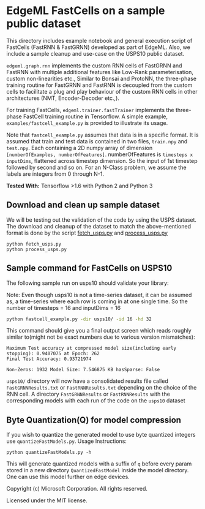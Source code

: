 # EdgeML FastCells on a sample public dataset

This directory includes example notebook and general execution script of
FastCells (FastRNN & FastGRNN) developed as part of EdgeML. Also, we include a
sample cleanup and use-case on the USPS10 public dataset.

`edgeml.graph.rnn` implements the custom RNN cells of FastGRNN and FastRNN with
multiple additional features like Low-Rank parameterisation, custom
non-linearities etc., Similar to Bonsai and ProtoNN, the three-phase training
routine for FastGRNN and FastRNN is decoupled from the custom cells to
facilitate a plug and play behaviour of the custom RNN cells in other
architectures (NMT, Encoder-Decoder etc.,).

For training FastCells, `edgeml.trainer.fastTrainer` implements the three-phase
FastCell training routine in Tensorflow. A simple example,
`examples/fastcell_example.py` is provided to illustrate its usage.

Note that `fastcell_example.py` assumes that data is in a specific format.  It
is assumed that train and test data is contained in two files, `train.npy` and
`test.npy`. Each containing a 2D numpy array of dimension `[numberOfExamples,
numberOfFeatures]`. numberOfFeatures is `timesteps x inputDims`, flattened
across timestep dimension. So the input of 1st timestep followed by second and
so on.  For an N-Class problem, we assume the labels are integers from 0
through N-1.

**Tested With:** Tensorflow >1.6 with Python 2 and Python 3

## Download and clean up sample dataset

We will be testing out the validation of the code by using the USPS dataset.
The download and cleanup of the dataset to match the above-mentioned format is
done by the script [fetch_usps.py](fetch_usps.py) and
[process_usps.py](process_usps.py)

```
python fetch_usps.py
python process_usps.py
```


## Sample command for FastCells on USPS10
The following sample run on usps10 should validate your library:

Note: Even though usps10 is not a time-series dataset, it can be assumed as, a time-series where each row is coming in at one single time.
So the number of timesteps = 16 and inputDims = 16

```bash
python fastcell_example.py -dir usps10/ -id 16 -hd 32
```
This command should give you a final output screen which reads roughly similar to(might not be exact numbers due to various version mismatches):

```
Maximum Test accuracy at compressed model size(including early stopping): 0.9407075 at Epoch: 262
Final Test Accuracy: 0.93721974

Non-Zeros: 1932 Model Size: 7.546875 KB hasSparse: False
```
`usps10/` directory will now have a consolidated results file called `FastGRNNResults.txt` or `FastRNNResults.txt` depending on the choice of the RNN cell.
A directory `FastGRNNResults` or `FastRNNResults` with the corresponding models with each run of the code on the `usps10` dataset

## Byte Quantization(Q) for model compression
If you wish to quantize the generated model to use byte quantized integers use `quantizeFastModels.py`. Usage Instructions:

```
python quantizeFastModels.py -h
```

This will generate quantized models with a suffix of `q` before every param stored in a new directory `QuantizedFastModel` inside the model directory.
One can use this model further on edge devices.

Copyright (c) Microsoft Corporation. All rights reserved. 

Licensed under the MIT license.
